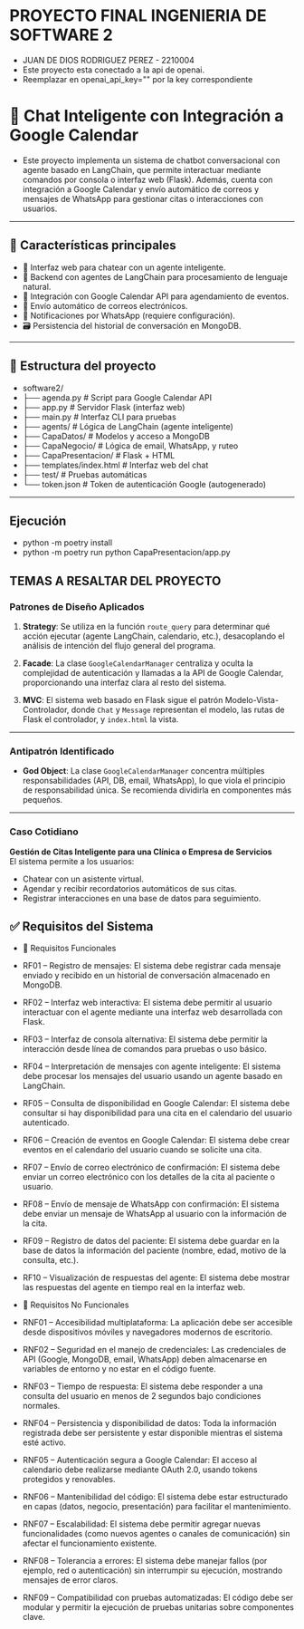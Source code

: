 # PROYECTO FINAL INGENIERIA DE SOFTWARE 2
- JUAN DE DIOS RODRIGUEZ PEREZ - 2210004
- Este proyecto esta conectado a la api de openai.
- Reemplazar en openai_api_key="" por la key correspondiente

# 🧠 Chat Inteligente con Integración a Google Calendar

- Este proyecto implementa un sistema de chatbot conversacional con agente basado en LangChain, que permite interactuar mediante comandos por consola o interfaz web (Flask). Además, cuenta con integración a Google Calendar y envío automático de correos y mensajes de WhatsApp para gestionar citas o interacciones con usuarios.

---

## 🚀 Características principales

- 💬 Interfaz web para chatear con un agente inteligente.
- 🧠 Backend con agentes de LangChain para procesamiento de lenguaje natural.
- 📅 Integración con Google Calendar API para agendamiento de eventos.
- 📧 Envío automático de correos electrónicos.
- 📲 Notificaciones por WhatsApp (requiere configuración).
- 🗃️ Persistencia del historial de conversación en MongoDB.

---

## 📁 Estructura del proyecto

- software2/
- ├── agenda.py # Script para Google Calendar API
- ├── app.py # Servidor Flask (interfaz web)
- ├── main.py # Interfaz CLI para pruebas
- ├── agents/ # Lógica de LangChain (agente inteligente)
- ├── CapaDatos/ # Modelos y acceso a MongoDB
- ├── CapaNegocio/ # Lógica de email, WhatsApp, y ruteo
- ├── CapaPresentacion/ # Flask + HTML
- ├── templates/index.html # Interfaz web del chat
- ├── test/ # Pruebas automáticas
- └── token.json # Token de autenticación Google (autogenerado)

---

## Ejecución

- python -m poetry install
- python -m poetry run python CapaPresentacion/app.py


## TEMAS A RESALTAR DEL PROYECTO

### Patrones de Diseño Aplicados

1. **Strategy**: Se utiliza en la función `route_query` para determinar qué acción ejecutar (agente LangChain, calendario, etc.), desacoplando el análisis de intención del flujo general del programa.

2. **Facade**: La clase `GoogleCalendarManager` centraliza y oculta la complejidad de autenticación y llamadas a la API de Google Calendar, proporcionando una interfaz clara al resto del sistema.

3. **MVC**: El sistema web basado en Flask sigue el patrón Modelo-Vista-Controlador, donde `Chat` y `Message` representan el modelo, las rutas de Flask el controlador, y `index.html` la vista.

---

### Antipatrón Identificado

- **God Object**: La clase `GoogleCalendarManager` concentra múltiples responsabilidades (API, DB, email, WhatsApp), lo que viola el principio de responsabilidad única. Se recomienda dividirla en componentes más pequeños.

---

### Caso Cotidiano

**Gestión de Citas Inteligente para una Clínica o Empresa de Servicios**  
El sistema permite a los usuarios:
- Chatear con un asistente virtual.
- Agendar y recibir recordatorios automáticos de sus citas.
- Registrar interacciones en una base de datos para seguimiento.




## ✅ Requisitos del Sistema

- 📌 Requisitos Funcionales
- RF01 – Registro de mensajes: El sistema debe registrar cada mensaje enviado y recibido en un historial de conversación almacenado en MongoDB.

- RF02 – Interfaz web interactiva: El sistema debe permitir al usuario interactuar con el agente mediante una interfaz web desarrollada con Flask.

- RF03 – Interfaz de consola alternativa: El sistema debe permitir la interacción desde línea de comandos para pruebas o uso básico.

- RF04 – Interpretación de mensajes con agente inteligente: El sistema debe procesar los mensajes del usuario usando un agente basado en LangChain.

- RF05 – Consulta de disponibilidad en Google Calendar: El sistema debe consultar si hay disponibilidad para una cita en el calendario del usuario autenticado.

- RF06 – Creación de eventos en Google Calendar: El sistema debe crear eventos en el calendario del usuario cuando se solicite una cita.

- RF07 – Envío de correo electrónico de confirmación: El sistema debe enviar un correo electrónico con los detalles de la cita al paciente o usuario.

- RF08 – Envío de mensaje de WhatsApp con confirmación: El sistema debe enviar un mensaje de WhatsApp al usuario con la información de la cita.

- RF09 – Registro de datos del paciente: El sistema debe guardar en la base de datos la información del paciente (nombre, edad, motivo de la consulta, etc.).

- RF10 – Visualización de respuestas del agente: El sistema debe mostrar las respuestas del agente en tiempo real en la interfaz web.

- 📌 Requisitos No Funcionales
- RNF01 – Accesibilidad multiplataforma: La aplicación debe ser accesible desde dispositivos móviles y navegadores modernos de escritorio.

- RNF02 – Seguridad en el manejo de credenciales: Las credenciales de API (Google, MongoDB, email, WhatsApp) deben almacenarse en variables de entorno y no estar en el código fuente.

- RNF03 – Tiempo de respuesta: El sistema debe responder a una consulta del usuario en menos de 2 segundos bajo condiciones normales.

- RNF04 – Persistencia y disponibilidad de datos: Toda la información registrada debe ser persistente y estar disponible mientras el sistema esté activo.

- RNF05 – Autenticación segura a Google Calendar: El acceso al calendario debe realizarse mediante OAuth 2.0, usando tokens protegidos y renovables.

- RNF06 – Mantenibilidad del código: El sistema debe estar estructurado en capas (datos, negocio, presentación) para facilitar el mantenimiento.

- RNF07 – Escalabilidad: El sistema debe permitir agregar nuevas funcionalidades (como nuevos agentes o canales de comunicación) sin afectar el funcionamiento existente.

- RNF08 – Tolerancia a errores: El sistema debe manejar fallos (por ejemplo, red o autenticación) sin interrumpir su ejecución, mostrando mensajes de error claros.

- RNF09 – Compatibilidad con pruebas automatizadas: El código debe ser modular y permitir la ejecución de pruebas unitarias sobre componentes clave.